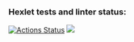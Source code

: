 ### Hexlet tests and linter status:
[![Actions Status](https://github.com/iamnotarwen/java-project-61/workflows/hexlet-check/badge.svg)](https://github.com/iamnotarwen/java-project-61/actions)
<a href="https://codeclimate.com/github/iamnotarwen/java-project-61/maintainability"><img src="https://api.codeclimate.com/v1/badges/781c5131f8f7288c2fb6/maintainability" /></a>

